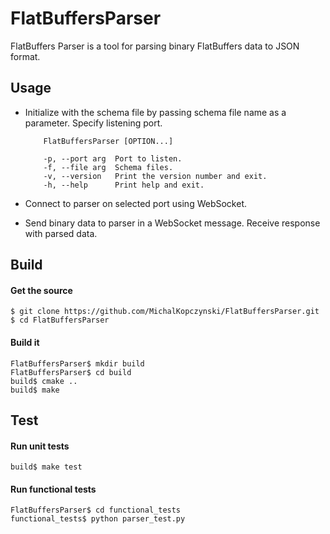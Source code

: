 # FlatBuffersParser
FlatBuffers Parser is a tool for parsing binary FlatBuffers data to JSON format. 

Usage
-----
* Initialize with the schema file by passing schema file name as a parameter. Specify listening port.

          FlatBuffersParser [OPTION...]

          -p, --port arg  Port to listen.
          -f, --file arg  Schema files.
          -v, --version   Print the version number and exit.
          -h, --help      Print help and exit.

    
* Connect to parser on selected port using WebSocket.

* Send binary data to parser in a WebSocket message. Receive response with parsed data.
    
Build
-----
#### Get the source

    $ git clone https://github.com/MichalKopczynski/FlatBuffersParser.git
    $ cd FlatBuffersParser

#### Build it

    FlatBuffersParser$ mkdir build
    FlatBuffersParser$ cd build
    build$ cmake ..
    build$ make
 
Test
-----
#### Run unit tests

    build$ make test

#### Run functional tests

    FlatBuffersParser$ cd functional_tests
    functional_tests$ python parser_test.py
    
